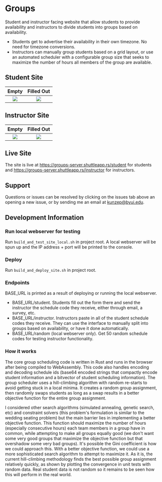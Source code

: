# Groups
Student and instructor facing website that allow students to provide availability and instructors to divide students into groups based on availability.

* Students get to advertise their availability in their own timezone. No need for timezone conversions.
* Instructors can manually group students based on a grid layout, or use an automated scheduler with a configurable group size that seeks to maximize the number of hours all members of the group are available.

## Student Site
Empty           |  Filled Out
:-------------------------:|:-------------------------:
![](https://user-images.githubusercontent.com/10914093/169444643-27cbbf38-682b-45a1-b22c-9d5b0d93f5f9.png)  |  ![](https://user-images.githubusercontent.com/10914093/169444640-6ec85094-93fc-42e8-9acc-985d88261cf6.png)

## Instructor Site
Empty           |  Filled Out
:-------------------------:|:-------------------------:
![](https://user-images.githubusercontent.com/10914093/169445317-185c2eb1-2d6c-472e-92c4-6f87e5070017.png)  |  ![](https://user-images.githubusercontent.com/10914093/169445327-ad1476fa-6719-469c-8653-80de64549bfe.png)

## Live Site
The site is live at https://groups-server.shuttleapp.rs/student for students and https://groups-server.shuttleapp.rs/instructor for instructors.

## Support
Questions or issues can be resolved by clicking on the issues tab above an opening a new issue, or by sending me an email at kunzep@byui.edu.

## Development Information

### Run local webserver for testing
Run `build_and_test_site_local.sh` in project root. A local webserver will be spun up and the IP address + port will be printed to the console.

### Deploy
Run `build_and_deploy_site.sh` in project root.

### Endpoints
BASE_URL is printed as a result of deploying or running the local webserver.
* BASE_URL/student. Students fill out the form there and send the instructor the schedule code they receive, either through email, a survey, etc.
* BASE_URL/instructor. Instructors paste in all of the student schedule codes they receive. They can use the interface to manually split into groups based on availability, or have it done automatically.
* BASE_URL/random (local webserver only). Get 50 random schedule codes for testing instructor functionality.

### How it works
The core group scheduling code is written in Rust and runs in the browser after being compiled to WebAssembly. This code also handles encoding and decoding schedule ids (base64 encoded strings that compactly encode student information and a bitvector of student scheduling information). The group scheduler uses a hill-climbing algorithm with random re-starts to avoid getting stuck in a local minima. It creates a random group assignment, then randomly swaps students as long as a swap results in a better objective function for the entire group assignment. 

I considered other search algorithms (simulated annealing, genetic search, etc) and constraint solvers (this problem's formulation is similar to the wedding seating problem) but the main barrier lies in implementing a better objective function. This function should maximize the number of hours (especially consecutive hours) each team members in a group have in common, while attempting to make all groups equally good (we don't want some very good groups that maximize the objective function but that overshadow some very bad groups). It's possible the Gini coefficient is how we could approach this. With a better objective function, we could use a more sophisticated search algorithm to attempt to maximize it. As it is, the current hill-climbing methodology finds the best possible group assignment relatively quickly, as shown by plotting the convergence in unit tests with random data. Real student data is not random so it remains to be seen how this will perform in the real world.
  
